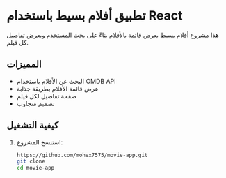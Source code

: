# تطبيق أفلام بسيط باستخدام React

هذا مشروع أفلام بسيط يعرض قائمة بالأفلام بناءً على بحث المستخدم ويعرض تفاصيل كل فيلم.

## المميزات

- البحث عن الأفلام باستخدام OMDB API
- عرض قائمة الأفلام بطريقة جذابة
- صفحة تفاصيل لكل فيلم
- تصميم متجاوب

## كيفية التشغيل

1. استنسخ المشروع:
   ```bash
   https://github.com/mohex7575/movie-app.git
   git clone 
   cd movie-app